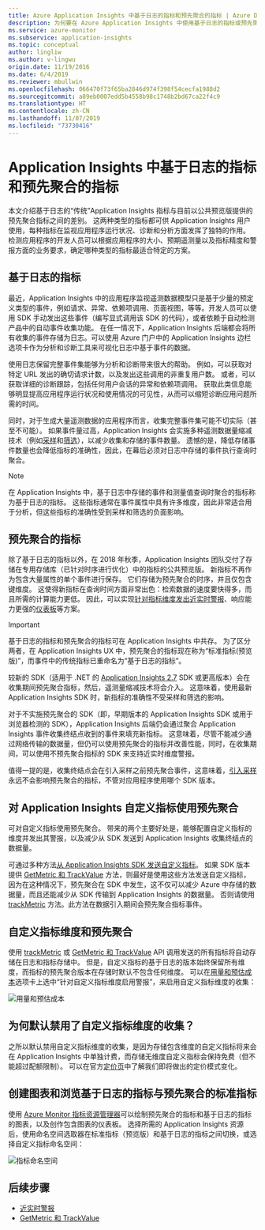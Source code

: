 ```yaml
---
title: Azure Application Insights 中基于日志的指标和预先聚合的指标 | Azure Docs
description: 为何要在 Azure Application Insights 中使用基于日志的指标或预先聚合的指标
ms.service: azure-monitor
ms.subservice: application-insights
ms.topic: conceptual
author: lingliw
ms.author: v-lingwu
origin.date: 11/19/2016
ms.date: 6/4/2019
ms.reviewer: mbullwin
ms.openlocfilehash: 066470f73f65ba2846d974f398f54cecfa1988d2
ms.sourcegitcommit: a89eb0007edd5b4558b98c1748b2bd67ca22f4c9
ms.translationtype: HT
ms.contentlocale: zh-CN
ms.lasthandoff: 11/07/2019
ms.locfileid: "73730416"
---
```

# <a name="log-based-and-pre-aggregated-metrics-in-application-insights"></a>Application Insights 中基于日志的指标和预先聚合的指标

本文介绍基于日志的“传统”Application Insights 指标与目前以公共预览版提供的预先聚合指标之间的差别。 这两种类型的指标都可供 Application Insights 用户使用，每种指标在监视应用程序运行状况、诊断和分析方面发挥了独特的作用。 检测应用程序的开发人员可以根据应用程序的大小、预期遥测量以及指标精度和警报方面的业务要求，确定哪种类型的指标最适合特定的方案。

## <a name="log-based-metrics"></a>基于日志的指标

最近，Application Insights 中的应用程序监视遥测数据模型只是基于少量的预定义类型的事件，例如请求、异常、依赖项调用、页面视图，等等。开发人员可以使用 SDK 手动发出这些事件（编写显式调用该 SDK 的代码），或者依赖于自动检测产品中的自动事件收集功能。 在任一情况下，Application Insights 后端都会将所有收集的事件存储为日志。可以使用 Azure 门户中的 Application Insights 边栏选项卡作为分析和诊断工具来可视化日志中基于事件的数据。

使用日志保留完整事件集能够为分析和诊断带来很大的帮助。 例如，可以获取对特定 URL 发出的确切请求计数，以及发出这些调用的非重复用户数。 或者，可以获取详细的诊断跟踪，包括任何用户会话的异常和依赖项调用。 获取此类信息能够明显提高应用程序运行状况和使用情况的可见性，从而可以缩短诊断应用问题所需的时间。 

同时，对于生成大量遥测数据的应用程序而言，收集完整事件集可能不切实际（甚至不可能）。 如果事件量过高，Application Insights 会实施多种遥测数据量缩减技术（例如[采样](/azure-monitor/app/sampling)和[筛选](/azure-monitor/app/api-filtering-sampling)），以减少收集和存储的事件数量。 遗憾的是，降低存储事件数量也会降低指标的准确性，因此，在幕后必须对日志中存储的事件执行查询时聚合。

> [!NOTE]
> 在 Application Insights 中，基于日志中存储的事件和测量值查询时聚合的指标称为基于日志的指标。 这些指标通常在事件属性中具有许多维度，因此非常适合用于分析，但这些指标的准确性受到采样和筛选的负面影响。

## <a name="pre-aggregated-metrics"></a>预先聚合的指标

除了基于日志的指标以外，在 2018 年秋季，Application Insights 团队交付了存储在专用存储库（已针对时序进行优化）中的指标的公共预览版。 新指标不再作为包含大量属性的单个事件进行保存。 它们存储为预先聚合的时序，并且仅包含键维度。 这使得新指标在查询时间方面非常出色：检索数据的速度要快得多，而且所需的计算能力更低。 因此，可以实现[针对指标维度发出近实时警报](../../azure-monitor/platform/alerts-metric-near-real-time.md)、响应能力更强的[仪表板](overview-dashboard.md)等方案。

> [!IMPORTANT]
> 基于日志的指标和预先聚合的指标可在 Application Insights 中共存。 为了区分两者，在 Application Insights UX 中，预先聚合的指标现在称为“标准指标(预览版)”，而事件中的传统指标已重命名为“基于日志的指标”。

较新的 SDK（适用于 .NET 的 [Application Insights 2.7](https://www.nuget.org/packages/Microsoft.ApplicationInsights/2.7.2) SDK 或更高版本）会在收集期间预先聚合指标，然后，遥测量缩减技术将会介入。 这意味着，使用最新 Application Insights SDK 时，新指标的准确性不受采样和筛选的影响。

对于不实施预先聚合的 SDK（即，早期版本的 Application Insights SDK 或用于浏览器检测的 SDK），Application Insights 后端仍会通过聚合 Application Insights 事件收集终结点收到的事件来填充新指标。 这意味着，尽管不能减少通过网络传输的数据量，但仍可以使用预先聚合的指标并改善性能，同时，在收集期间，可以使用不预先聚合指标的 SDK 来支持近实时维度警报。

值得一提的是，收集终结点会在引入采样之前预先聚合事件，这意味着，[引入采样](/azure-monitor/app/sampling)永远不会影响预先聚合的指标，不管对应用程序使用哪个 SDK 版本。  

## <a name="using-pre-aggregation-with-application-insights-custom-metrics"></a>对 Application Insights 自定义指标使用预先聚合

可对自定义指标使用预先聚合。 带来的两个主要好处是，能够配置自定义指标的维度并发出其警报，以及减少从 SDK 发送到 Application Insights 收集终结点的数据量。

可通过多种方法[从 Application Insights SDK 发送自定义指标](/azure-monitor/app/api-custom-events-metrics)。 如果 SDK 版本提供 [GetMetric 和 TrackValue](/azure-monitor/app/api-custom-events-metrics#getmetric) 方法，则最好是使用这些方法发送自定义指标，因为在这种情况下，预先聚合在 SDK 中发生，这不仅可以减少 Azure 中存储的数据量，而且还能减少从 SDK 传输到 Application Insights 的数据量。 否则请使用 [trackMetric](/azure-monitor/app/api-custom-events-metrics#trackmetric) 方法。此方法在数据引入期间会预先聚合指标事件。

## <a name="custom-metrics-dimensions-and-pre-aggregation"></a>自定义指标维度和预先聚合

使用 [trackMetric](/azure-monitor/app/api-custom-events-metrics#trackmetric) 或 [GetMetric 和 TrackValue](/azure-monitor/app/api-custom-events-metrics#getmetric) API 调用发送的所有指标将自动存储在日志和指标存储中。 但是，自定义指标的基于日志的版本始终保留所有维度，而指标的预先聚合版本在存储时默认不包含任何维度。 可以在[用量和预估成本](/azure-monitor/app/pricing)选项卡上选中“针对自定义指标维度启用警报”，来启用自定义指标维度的收集： 

![用量和预估成本](./media/pre-aggregated-metrics-log-metrics/001-cost.png)

## <a name="why-is-collection-of-custom-metrics-dimensions-turned-off-by-default"></a>为何默认禁用了自定义指标维度的收集？

之所以默认禁用自定义指标维度的收集，是因为存储包含维度的自定义指标将来会在 Application Insights 中单独计费，而存储无维度自定义指标会保持免费（但不能超过配额限制）。 可以在官方[定价页](https://www.azure.cn/pricing/details/monitor/)中了解我们即将做出的定价模式变化。

## <a name="creating-charts-and-exploring-log-based-and-standard-pre-aggregated-metrics"></a>创建图表和浏览基于日志的指标与预先聚合的标准指标

使用 [Azure Monitor 指标资源管理器](../platform/metrics-getting-started.md)可以绘制预先聚合的指标和基于日志的指标的图表，以及创作包含图表的仪表板。 选择所需的 Application Insights 资源后，使用命名空间选取器在标准指标（预览版）和基于日志的指标之间切换，或选择自定义指标命名空间：

![指标命名空间](./media/pre-aggregated-metrics-log-metrics/002-metric-namespace.png)

## <a name="next-steps"></a>后续步骤

* [近实时警报](../../azure-monitor/platform/alerts-metric-near-real-time.md)
* [GetMetric 和 TrackValue](/azure-monitor/app/api-custom-events-metrics#getmetric)



